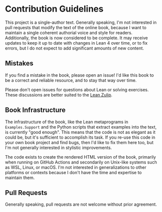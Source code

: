 # Contribution Guidelines

This project is a single-author text. Generally speaking, I'm not interested in pull requests that modify the text of the online book, because I want to maintain a single coherent authorial voice and style for readers. Additionally, the book is now considered to be complete. It may receive updates to keep it up to date with changes in Lean 4 over time, or to fix errors, but I do not expect to add significant amounts of new content.

## Mistakes

If you find a mistake in the book, please open an issue! I'd like this book to be a correct and reliable resource, and to stay that way over time.

Please don't open issues for questions about Lean or solving exercises. These discussions are better suited to the [Lean Zulip](https://leanprover.zulipchat.com/).

## Book Infrastructure

The infrastructure of the book, like the Lean metaprograms in `Examples.Support` and the Python scripts that extract examples into the text, is currently "good enough". This means that the code is not as elegant as it could be, but it's sufficient to accomplish its task. If you re-use this code in your own book project and find bugs, then I'd like to fix them here too, but I'm not generally interested in stylistic improvements.

The code exists to create the rendered HTML version of the book, primarily when running on GitHub Actions and secondarily on Unix-like systems such as WSL, Linux, or macOS. I'm not interested in generalizations to other platforms or contexts because I don't have the time and expertise to maintain them.

## Pull Requests

Generally speaking, pull requests are not welcome without prior agreement.
